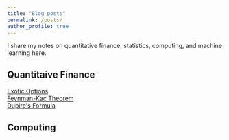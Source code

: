 ```yaml
---
title: "Blog posts"
permalink: /posts/
author_profile: true
---
```


I share my notes on quantitative finance, statistics, computing, and machine learning here.

## Quantitaive Finance

[Exotic Options](https://sinabaghal.github.io/pages/exotic_options/)  
[Feynman-Kac Theorem](https://sinabaghal.github.io/pages/feyman_kac/)   
[Dupire's Formula](https://sinabaghal.github.io/pages/dupire/)

## Computing 

